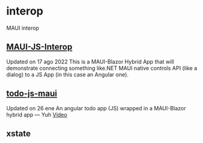 # interop
MAUI interop

## [MAUI-JS-Interop](https://github.com/alyssamichelle/MAUI-JS-Interop)
Updated on 17 ago 2022
This is a MAUI-Blazor Hybrid App that will demonstrate connecting something like.NET MAUI native controls API (like a dialog) to a JS App (in this case an Angular one).

## [todo-js-maui](https://github.com/alyssamichelle/maui-angular-interop)
Updated on 26 ene
An angular todo app (JS) wrapped in a MAUI-Blazor hybrid app — Yuh
[Video](https://www.telerik.com/videos/js-girl-in-a-.net-world-.net-maui-and-javascript-interop)

## xstate